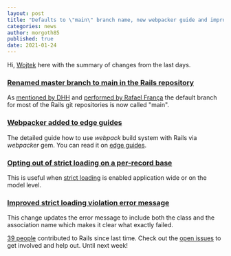 ```yaml
---
layout: post
title: "Defaults to \"main\" branch name, new webpacker guide and improved strict loading"
categories: news
author: morgoth85
published: true
date: 2021-01-24
---
```


Hi, [Wojtek](https://twitter.com/morgoth85) here with the summary of changes from the last days.

### [Renamed master branch to main in the Rails repository](https://github.com/rails/rails/commit/077c66d5d6ef3a6f1cc54e4a431bfa5ea6831b97)

As [mentioned by DHH](https://twitter.com/dhh/status/1350091751789375490) and [performed by Rafael França](https://twitter.com/rafaelfranca/status/1350183929060483074) the default branch for most of the Rails git repositories is now called "main".

### [Webpacker added to edge guides](https://github.com/rails/rails/pull/40817)

The detailed guide how to use _webpack_ build system with Rails via _webpacker_ gem. You can read it on [edge guides](https://edgeguides.rubyonrails.org/webpacker.html).

### [Opting out of strict loading on a per-record base](https://github.com/rails/rails/pull/41181)

This is useful when [strict loading](https://github.com/rails/rails/pull/37400) is enabled application wide or on the model level.

### [Improved strict loading violation error message](https://github.com/rails/rails/pull/41114)

This change updates the error message to include both the class and the association name which makes it clear what exactly failed.

[39 people](https://contributors.rubyonrails.org/contributors/in-time-window/20210111-20210122) contributed to Rails since last time. Check out the [open issues](https://github.com/rails/rails/issues) to get involved and help out. Until next week!
